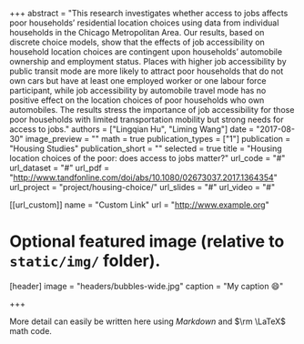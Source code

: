 +++
abstract = "This research investigates whether access to jobs affects poor households’ residential location choices using data from individual households in the Chicago Metropolitan Area. Our results, based on discrete choice models, show that the effects of job accessibility on household location choices are contingent upon households’ automobile ownership and employment status. Places with higher job accessibility by public transit mode are more likely to attract poor households that do not own cars but have at least one employed worker or one labour force participant, while job accessibility by automobile travel mode has no positive effect on the location choices of poor households who own automobiles. The results stress the importance of job accessibility for those poor households with limited transportation mobility but strong needs for access to jobs."
authors = ["Lingqian Hu", "Liming Wang"]
date = "2017-08-30"
image_preview = ""
math = true
publication_types = ["1"]
publication = "Housing Studies"
publication_short = ""
selected = true
title = "Housing location choices of the poor: does access to jobs matter?"
url_code = "#"
url_dataset = "#"
url_pdf = "http://www.tandfonline.com/doi/abs/10.1080/02673037.2017.1364354"
url_project = "project/housing-choice/"
url_slides = "#"
url_video = "#"

[[url_custom]]
name = "Custom Link"
url = "http://www.example.org"

# Optional featured image (relative to `static/img/` folder).
[header]
image = "headers/bubbles-wide.jpg"
caption = "My caption :smile:"

+++

More detail can easily be written here using *Markdown* and $\rm \LaTeX$ math code.
